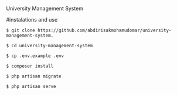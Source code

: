 University Management System

#instalations and use
```
$ git clone https://github.com/abdirisakmohamudomar/university-management-system.
```
```
$ cd university-management-system
```
```
$ cp .env.example .env
```
```
$ composer install
```
```
$ php artisan migrate
```
```
$ php artisan serve
```

